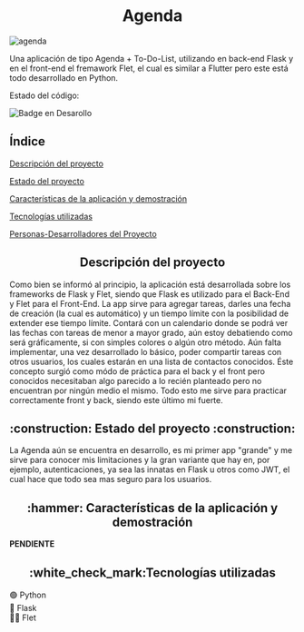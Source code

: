 <h1 align="center">Agenda</h1>

![agenda](https://github.com/user-attachments/assets/a7ddc680-a5cd-434f-9c65-e1919c978631)

Una aplicación de tipo Agenda + To-Do-List, utilizando en back-end Flask y en el front-end el fremawork Flet, el cual es similar a Flutter pero este está todo desarrollado en Python.

Estado del código:

   ![Badge en Desarollo](https://img.shields.io/badge/STATUS-EN%20DESAROLLO-green)

## Índice 

[Descripción del proyecto](#descripción-del-proyecto)

[Estado del proyecto](#Estado-del-proyecto)

[Características de la aplicación y demostración](#Características-de-la-aplicación-y-demostración)

[Tecnologías utilizadas](#tecnologías-utilizadas)

[Personas-Desarrolladores del Proyecto](#personas-desarrolladores)


<h2 align="center" id="descripción-del-proyecto">Descripción del proyecto</h2>
Como bien se informó al principio, la aplicación está desarrollada sobre los frameworks de Flask y Flet, siendo que Flask es utilizado para el Back-End y Flet para el Front-End.
La app sirve para agregar tareas, darles una fecha de creación (la cual es automático) y un tiempo límite con la posibilidad de extender ese tiempo límite.
Contará con un calendario donde se podrá ver las fechas con tareas de menor a mayor grado, aún estoy debatiendo como será gráficamente, si con simples colores o algún otro método.
Aún falta implementar, una vez desarrollado lo básico, poder compartir tareas con otros usuarios, los cuales estarán en una lista de contactos conocidos.
Éste concepto surgió como módo de práctica para el back y el front pero conocidos necesitaban algo parecido a lo recién planteado pero no encuentran por ningún medio el mismo.
Todo esto me sirve para practicar correctamente front y back, siendo este último mi fuerte.


<h2 align="center" id="Estado-del-proyecto">:construction: Estado del proyecto :construction:</h2>
La Agenda aún se encuentra en desarrollo, es mi primer app "grande" y me sirve para conocer mis limitaciones y la gran variante que hay en, por ejemplo, autenticaciones, ya sea las
innatas en Flask u otros como JWT, el cual hace que todo sea mas seguro para los usuarios.

<h2 align="center" id="Características-de-la-aplicación-y-demostración">:hammer: Características de la aplicación y demostración</h2>
<b>PENDIENTE</b>
 
<h2 align="center" id="personas-desarrolladores">:white_check_mark:Tecnologías utilizadas</h2>
🟢 Python <br>
🔵 Flask <br>
🔴🔵 Flet
